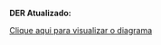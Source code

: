 **DER Atualizado:**

[Clique aqui para visualizar o diagrama](https://viewer.diagrams.net/?tags=%7B%7D&lightbox=1&highlight=0000ff&edit=_blank&layers=1&nav=1#R%3Cmxfile%3E%3Cdiagram%20name%3D%22P%C3%A1gina-1%22%20id%3D%22WLcX_rDI7V_nk4gF_YQD%22%3E7V1bd5vWEv41Xmkf5MX98pg4bpuzkjSX0yQ9L13YwjKxBCqg1O6vPyC0EcxsAUL7hu0%2BNBZCW2L2N7PnPmfmxer%2B1zRY375L5uHyzNDm92fm6zPDMF3NLP4przxUVwzD211ZpNG8uqbvL3yO%2Fg13F7Xd1U00D7PWjXmSLPNo3b54ncRxeJ23rgVpmvzTvu0mWba%2FdR0sQnTh83WwxFe%2FRvP8trrqGe7%2B%2Bm9htLgl36w7fvXOKiA3754kuw3myT%2BNS%2BblmXmRJkle%2FbW6vwiXJfUIXarP%2FXLg3fqHpWGcD%2FnAr68e3D%2B%2Bu9mHr799WP7v41v775f3M12zq3V%2BBMvN7pF3Pzd%2FIDQI5wVJdi%2BTNL9NFkkcLC%2F3V1%2BlySaeh%2BUXacWr%2FT1vk2RdXNSLi9%2FDPH%2FY7W%2BwyZPi0m2%2BWu7exQ%2Bze74s2aTXu9%2Fx7%2B2%2Fn6xf74O3n67%2B%2BPfL3ZvE%2FPNhRkARpIsw73hSb%2Fdc5cM0vmFHq1%2FDZBXm6UNxQxougzz60d7%2FYAejRX3fntLFHzti0wnf9bMbZP8QpllBs0W4QhvQJu8%2Ft1Eefl4HW7L8U%2FDdQFL%2BCNM8vO989t27hrnD7I5rnd3Lf%2FYcoBNY3zbQT%2B47hVpXn%2FTV5XUavP%2Fy592ndw%2Fu1V%2B%2FvKJQC9EoT6MgXmzR2EOgeZQWkiJK4uJ1XGKVEdHsNtF0D1PNE0k0ExHtXZheB3EeSgeY2yaVSyGVWIBZiFavkiyTTifHNBQjFD4ufgnTNIzSRDqxLF8iqlbvP9x90TafN7r%2B6dvHr%2FHi%2B%2BzLzLJlnKVhPH9Zaj5b8RaXS2bF6Zj%2FEpU%2FfrvooNOWuv0OPm3pT27JOm27fnbztF0GD2EqD7M7jFqWbIZ2EWnef7iQzsuGZ7d42TZl08lDdHoTR6toIV%2FuGZZEubc04tvv7uu%2Fsz%2F%2BY77%2B3XrI366%2FDVHXsJBqEKVNwYIy6cO38sW5TV7%2B2Xzv9X3r1QN5dR%2Fl3xp%2Fbz9z7tq7l%2FtPlS%2FIh8aLRooh0sVwvZKxsXs2ZfPItcECdPcNH5KoeLIaPCZQ9et1yRLVc%2B8%2B1TQvwUIWQKHpgYUqwqCFtgCrH3s85rC2qw7mDNmYc5TCHFT%2F69dTwxy2Gt7EWX52YZ69NOLrKDh0QmS3wbr8M7wvCPtqVfzIqDRGzdI4TTZX29v0%2FrMjWEaL8nPXBW4KXYbNYeK3D15do2kousjTxMeMLECJJox8bjdYWefEx95APvYG8jFzrZp%2BzGv9MpdAfRnFd1wFLut9ojoRyQM2N6pLMrDbqAOnt9cWgJ4xUpI6RnshW%2FPP7UGytDhRg4fGbevyhoyHtNWxWvlTceni%2Fc8IdWmYRf8GlSDV2rCjyVQiSNNKmr0qxWV0HSxf7q5fJXmerKjI6WSMXVBi90PO6lDAcHGsMzlwZ22ZPjMBSpKbmyzkckLq2LzkoZbpo6SEJlBKiBHnB6QE8Ezbo3V84GEzNLH6lo6NcFUlgKuYBNDhzgmTAD7as3WSZZvooKqQ3iarq03xw16twzQqvr%2FUbcnVD%2FtLQtVjwjoiQ2FUehpY6bpYBlmGgzrHkidaNYLchkWu1OHt7SUGNHQcTzYNGTuoRuigY%2FXdQadSJyP26q5kK7gfS9D1BE%2BTqRxLBD3wWNKVO5ZAtozAY%2Bk0fsXnPqJsL3fqZ02XXLdHbrSeyTH0RvH1dWWWiOZekxX3ooV4O46xiVLcj46D5TJaZ%2BEIreMmiXPirDr1BCXvAtrrGkUr0SgnqsXrRDWxlodIKD1Dx9TadrBDCSryytChe4nwwcFCDxkp6TTdbGki555r98q74lVDJT9RRbGHyi4xcQrd9M5JIgPhtLGmcwG%2Bc63xHzEQybq6MdDfxix2wThgdhL22rjrQ914gBFZz%2BwQFRQwA3EuJMeHohC5AUQHzPBZexNEBQXZHbcMzolZfXYSMvmyz1cLa8BZXjxi%2Bc2K006XTjusm9yGwVJ51Om0nCehlCPiq0G5eXhfPHGUP6hOPFc68bCTKS6WVotuyJKg5Y6JJduQghQ5eonBTzGxKM65KWTywAScExSTc99p6Mem015YM841o702Z13FxknDTwCIBBgTByIzDdnUxWrINuOA%2BTRQZw1NgHpGHR%2FUDXCwP0LUUbwBz6gTiLoBTuPHFNbp9JwzqxtgHNexWcV10EKc0eWoVYUyKx3sbgusvmN2w7V4wc65PhhognJX7T58DAWaC9PbRAPNUApo7MudToOTLQZOFigqccZGahzY%2FAAuxBtOfAIzx6S%2BtoKC7lEgHB0Q7Gph0JuyRMD4fDgOBRkuXWICMgbKGL8MuMEiS1Re9gTRRO8ihMD032id0OrIpTq7LVTkItDZTa8U4MKFysTgu%2ByY3oZNovLYAChqXjqaCb2ehTgzIY6b5AUTXtwGaXCdU1pdqBV3olWZCmVFdf2uvVlYg3ixCzPK5JQeioAfzYtOz0K8D0QcOH%2Bx3naceYFQlVdV4F0MB9O%2BV9F8XpU5g3TyXfFlsa796sx%2BXa61yZOsKnLWt36rNLkLL5Jlku5RfBMtl%2BASAxaHcpWSB%2BJQGBzuFDMGp5SPvojX109nQ0yrnf5qUbKaaG5rfjuC1Z8Xq6ezHzpQGGo%2FVmM%2FLKH7gT0PL66ezn5AhyRtP0yh%2B4GN9Bc3T2c%2FoEdP%2Fn5gFftF9HT2o9gAxfYD6%2BxVYuebOLqOgiXaGbVSFF1aLbFQm4dST1%2Fnd76JJ0BCT7oHh1LeXiVmTwWFnnTLm1LRvi0KmAj9RGbMdrYbaXY3HdphodVuTKF2C%2BTI8fwWsX2DQmxerQPoxH7s6cmdB4UyvQOAamiPdRTBTvdoIc6OIkMht2OZoaK1Q3Hnuub2gGp8xLdTp1MGaTOYXTK2WaWu9yzEG2oK5Xhuk6HaSDN9XzDSVOuH8niQNiCv8%2FGdkQQmjw9PME9Y9CFpYs%2F9j2iRpBhUSlkGBsU%2FItYyINNDmq1NigcuqLQI42vFShER%2FUyRJZx0%2BmGHeCG3NmkwAeKJLB6mE49PipkyyS2doopZScmpSdYAFbDfw2A7CZaK8GscQaerSmZ3YSYZAFC%2BI1Z5NSmZsc84Y4AzdYt%2BOaYBET3hGU2M0YRN7q3iOg3PNtXZKlaFwIZkU3%2BdBhmL17LpSBam6bHTIKIvPVaqVK8%2BcSeDck4yWJ0Fa5YHO8n6FuJ8NijVf6%2FQaIE71hHs9yd8qw7QdJBD7LjekUg79EHeyHqEhrd8WJCD6AQnarsBqA0nXLr8OoDScaKQTT2jGdVOf18Gtka1alHuGUwRHl3UXP9k%2FkXN9EITxs0Y2MkkbqqTrZzqpPstEeS0W6y5R59vh8JDgqtPbayZ364xutSyZ2SbM%2Bp2fOLHkKp4uWB862jTBWimaCHeDEeL7zvLMuk9WwdxC0TO35ukfOMquL5bbDEzu64y01%2BWW5EGcUb2stharfHesuSC2TxI735KF1c%2FFY9Y%2FFqN%2FPNz9W%2F5jlFqUuWL5h8%2F%2F7xdkHx98dei%2FDeak2FJ1e8tnr%2F6ydXbDKUGh7EPOINcuoeOIFGNZiVHNfU6uCHS5UNdj3QOTASY1TpUYOCVNFOoxKD04toytNTBfZ2Alj64jySRgC1nMqiP%2FuRYjVKvXzXFuy69foFTw6bRnjwwxcUXncJLgKSO4QMDivbojpmw0Q5ciLccVTc8zbFNK4YTnTiCOmTqsPhg9Dhdxzr3G%2F95rWV9wVmWDq0UoU%2BrT9J5mM7IIVuq7fr6vvj%2FvLhSwAzp3%2B%2FT5E2c5UFZXMhfB2dw4FhauwJJ16RndTrYdF%2BGP0LVQ7jS6ebysVXawtPg4fMY3Qh29f7D3Rdt83mj65%2B%2BffwaL77PvpCmY6qYObBPDNR4B3tFYP8tuBBn%2Beli%2FflNHq4QxGTwoguC3dLdjy7WmR9LzerMBvoBrUBYaM2qiwPC9SFMhSihedXIYlXwTVRSyYTEl0FdS1cNygPCqISgyyi%2Bm5RC3sm8vRo5AR7%2FyJZOZ7mjHWXdy%2FA%2BQbB1t50jrp6XjGBeupeszgpr7dsM5nLx85q5jONohJn145h5TANmEQLAeBYAx4AJB9ZUFQCeWgIA6LcCBYCH1f7Bmqx6yisiJE29Eqq8ethSeBP%2FKJ%2Fwwjx7qadRgggtg25gJtPMkJ7072Gt%2FyLZkc0%2FrPOrjM6ZA6lMGy4sFJ6EPx5TALz3%2FCcyr%2Ff8J8zLffgLDAqOO%2F0NFFwUevz7lCh5efzryh3%2FBPWqHP%2BzdnqDuKC5j4VstkxyLAJUyiMybeUOKx87Ua7J5II386mRU3pKgq9sdidHt5Q31Cr1BbmloKtSH3suQY8yWoj3wSSgodNkwSRqvt1jAZOuiRhwpw%2FEE4fZY4NVZpmjVnQQdh2bi27AIQaiwYQVMEV15hr3qinN%2FLXksosoU5YfeRyM0WNOYPmhiWuirOQZZHrkJh2cudazDneux%2FptnU9eJZXNox%2F7hLLq0lUKrxRf3rpPNYHhKiIwDrhDOAoMyrAmJjrCGAPmyFCcAIEhLq4uWWAU%2Bxs8NG7bjUM5%2FIPhBLm6gnoP0GpNxnA1ZMijLiF0cNRMLYUazDJUIBGulC6QDlQe7%2FEqQkQNMGPyNArixXKAo2oepQVFoyTeSrO0dBuxyfwDHKxTstHIJSEBE50y1QrRTUy%2BlKhwSQ0VdfIl4MRoNKRpcEUMHGKNVuKtC1KaxJXTp6mJjSVd3wZX4bLHS3zCfK7BstRiJUvLXvpgTsqMjXwljdxFSFOc%2B3aRxNlmtY1Xv6aVN0gJQAPnWT09Wt4AKsoUtMu%2FN9G6yo9QhXCurx7h%2BHi1x4Xu2zYGz1E%2BtAkr3ceWgEEFABxjC91nptWzEu%2FTiDLMTBVQcWwTWYvvZ1BxARU2L98rV5pvAUvDlh4F1w2VKvM5eJGoZXuDxTshBvfIJWyk6Y9kRAc2sYMLcedDnKXypcAPZsQpJFPCjHnpmb46p2F4audS1qDqrccVdHCiUoqx7AqHNKKFuLNrR5QIwEp2qMdQJdSz157aKo84vyrr6XEjOXqM9DhBCpD28r1SQFC6kQ0rocZKAdtp5%2Bb6A6XAsaEfGySi6JouIvJjYntPWRnjqyVj5IkYykBB9orG4Aw0V6amITW%2BTBmV4p%2BbY9sQQ33D4CRp4OQInVwY7ECAn%2BAlm7DbQFXZRDhSFdkkraBEp8ycZKT%2BGAz0n26hxlj%2FkSqboALkj26978BGWLp37g4b9XC0EmRDQWP3iSa%2F%2BxO8RBMlbVdV0aRK2q4EWYT9XfnB0LrUZnMeOGGlN5vTFZ4kyTEOZA5WMQ0xYrxMWuu2M4b3fu0xWLgnumD3aDRnzIs8utZD3pTesUunzOU8iTcnUY5Q4%2BeZN9nzJmXC5ovwBQJVXnXU45R6FmzypLgn3C2d5WlyF15UEzUIiG%2Bi5RJcYsHjrgsMJs9DTG5SeBzuEzset7CP58X1E9oRx1BuR7A74uU6jVZJGqBtIQHUIMuS62grZC7jPMof5OiXqGZWox1iFoWc%2FKKl1AGijWIDSrvuEuyzkmKzVTIPq37dcbIjYXkylO%2Fv6Fe%2B932T5dHNwxltks7IiT9RHOXluGHakr9fZdVN1YyerDyCCuVGex2kd8U%2Fn5PNsry2hUqY%2FijfO9BBnF5OMWnirIIo21qhq6T4Z1PSZV0oa0n1sWqE89OhRsHNhdDQkpIkQZ5GV6WgPSv7zpd0WQYPYXp%2BJD0OSKA4yUuRvJPixqG6m85qmuOlNyyrrlNfGvKmzuBoyptak%2BYgcBjPC51uYPbAnYIapjvEr1%2FbU%2F655Y5TnGE%2Bu6%2BJnUFbE60Bqs16kQbz8HWYB8vbMMMYk%2BlpsoG%2F1Kd19xZrzVrYmr2Mb8pnVF6vcow2lC1azqhgtUpEVYBq3UlqDPWmnwiKvjhwpuzYhr4uHNYjuKUvCadMIdJBoC890rFbxWxbsAKb%2Buqs51VPoq33cCkgStOBkdOx%2FkH5UgD7PlSVAgT6qkiBvtYRPKUAdrFcJVmmekNKDxyelitdR7VxvL%2By0idHS1M%2BLRnb4dOILNPOpm6u5V7XBGJO1tgCQ6jsooW4n06McxVOjIdq575vtdBY1mp34nHsgLyTsSbIHvIA1lBu63SwRou9sx4zGjfGjFYZEhMYNYpGm8lvkWA%2FSWeIPZT9hfVhg7XVOtzy4UnyTs9KvPnfwZZ1wdtpkgdzPMlFKj9C1c%2BmDRsRy49ktLqCbRF5dpcgmBkQg%2FEGcmRjD23KFpJrpyaRA7%2BDA6NzY0vf0cxx7myLTeF5ECvGsbDJkCf%2FBHWw4Xu7VptqrvyQliPCxHVV69wxtP1rzYzCozBjZ3Mj%2F6vg2dy6IyIbf9zsdyUAJSusN11A4WT8i2R1FeS4GcxjTTF1fKO1BxbltHUpxwa%2FDFPKVPmpZELAomKbeHnlZUJQxsY3%2FSoMlRgOfnsdFgTIrzqhDIqfRgwE0VJ%2BdR1lVDr781y1%2BQD64LnbujDPlOG0xdbYGEhdEXxoId4HustrRM1xbktlYiBHYG2oz%2BXUdCC3DRFzbAxEPtZwDERRH6ihtXOwTPk%2BUJdPTIKF6OfpA3WHVlbXnKuID9RvM5s71gWqW%2B2FHNEuUOIWe8ImHxyQbVOyYcSafB6nRM22j2bwoS2kVw7taF4a8e139%2FXf2R%2F%2FMV%2F%2Fbj3kb9ffRCVrw5iiO9arA8OcaCFGbXIMYGx7uwfg2%2FOGjACdQA4o4SpVckDRoCeBzQI9Tg25WrqDYkVvNAkjMxEc9olw7PElb7BNIG0t7qrEdNpfeaq0v6Kng4ubYethB4F6EXAT1A178u01Dxu7qkXAIdVc%2BQnznggrV7kI%2BOC8W8KM3HO8Ye%2BqsYl3sJQJLcT7yCHOsqcVAR8OKEFOzCkC6s9L%2FX9%2FBn%2F8MtN%2B%2B3755Wv6eum9m2G7O1KuLaQJAlcz3REo2KlkwzZgSbaP%2BVx1yolMpaNSjs8sJ3VSX7u4rFd%2BeZKGw7gjpRc0wuA6nIUXNr%2FUwBKT5v9dcucZSGyBhFM6SnGuZusa1IhVF1nLSiWfQlkcPFTSLsio04XVBd7w8YMyYbkDx0GZVNJiD83LdBXMN5QGk1JmIMssKKISDLtmSoIpQSzPU41YAzwyeRoF8WI5QMDPozS8zqMk3sq1tHwiNhgDZDN9nEfqUajGIo2UrsEO8DuQXNxlFN%2FxE%2FAcJjp24WTAKGRBTqyZAwcYj82cmlkIXmIlPKVz%2B3%2BjddIz8L4k8NvgKlz2yK0TcjIwXDq54fRoykw713zTb%2B0G0fJPTbTzWquCzzMJsdCJg50jeCsFzX8tyatZbZ1Q08y%2BMG35alQSZtfx3JQkXRLnWY4MhxonD0CBEad1OPn%2B8Vm7XFseDD2yuhRs7kA7WHp%2F%2FPAtu2cl3kDDHgL1osazeljqvkEepfxIqLatY9%2FAPMyu0%2BJ8Vo16tnPA7JVHPGwJrwt7QzXCIYeUyLg7nXCUzPxNGkwAc9LjMzq2j8ObMMpVp5whst0B3TePTeTS4MjykHGdJRPyQb%2BMdODVD9GeUqgY3fARa8k%2BYonO2yBckAfXd9k6LJuqqU2%2Ber6RPPJhG0JJgYdJ50gnHdaKr5J4o1rADMk66YqdwSdixiILgl%2FEjDa3Xqp56vhQlI%2BOmMG2D4KzuAzGVc%2BTiMBS5mB26mXPeBqOJ8aTVSeBJ6II9AJKUI7pY8KTQsXe4vBkPOOJV%2FxQRBa8anjSh%2BpPz3g6Gk%2BMy88ngSdy4zOe2ONJfpb7IFx0J7T0AsMUZanBPpG1m%2FxoZMB8NIPfCCk6yVTNWed6cjkYUAegJ6gSnSGiYDNUtBJvRPFpsqw4ogZXBD4j6nhEPUXvJIl7PiOKB6KwfzIn%2BZ4BNdVTasDAB0W5JhE38qomsQPlxT8vENkea8OymQcUesvDO0Jrq8yiYxm99BB7IF4ET2hDHNvu3RBT6IZgE%2F4yy6tkcrQtpFIhvU1WV5usJG4jeXN3tZHPKaVnJ5D%2BukFLqzIoNOZWBGIZj4zGrgZpTAsNi6Uxpfn9pGlsa75yNMZG%2BLRpDOfKKSAqOM0i3RZ0eG2jwPN6CzrG1pCwKwJxKN57mb34ZiYcITh6GOlMB0eVNbAM5NiGn%2Bg3W74JkHpax086lLHxIr%2FLXyfTiW%2Fyd5qsYJxtsK%2B7MfeSYUixKJXlufXs7FSxesWEsMkQQEroo9v1wyoBtBLvbjHYht7ysa4eH3uy%2BPhQ1KS1c9B5xK%2BU1MZW9kmS4ZRSUtIWj3%2FluTW0ba8tRgbYPtQUxjb%2Ft%2BBkT8EiwMZOAkVFAEG%2BMiJA11s7x6VzN50S2OnASDs4ip0FqwGU3AyZswEekRpgYweLouo8Qb46MgDkToiTAYyzJvYywGuX5p%2F75qjmEIKlAyVTmaogCOoC%2BJikw4BsCtliwVJLLLSNA5LgJEAocEpT2PdTP8o6YG8c0NMPaB6CA3cKUg4ctx0L1LWx7A870%2Bia6IHQlNDAmzxc%2FbFepMH86UwIcwwQtNEoQRuyy0LiuzafErdjZn2Jb%2BhD8wTQowuCogZw5JZuj3UFwMb3%2BtCgAbPjA3udf9LV9AW4ah34Vls2zGAvJo5HPp86slFCQBckAijHvVQR4MC4oQ3P6KEiwIWnvWgRQJ5kAu5AXy0RAKooZuJcAQ6fUq2ReoAhShEYWqs1PUXAhNEFtBJvKWBMRQoQ7KsiBUjFvHhFwOFUYDdKCggSAUPbE0xPBMD8IV10e08HW%2F2K2gKOYnM84URfgSIAe2qnncRZWPvKpXE62Mf6OVjiZoaEvpU7bFVwa1SSp4ylzJNNBdJDLMJ7BhqyV6S3J3VU8mW141%2F8CuxoCbBSzy8dAmP0xBwTxr9ET8xxKL4sRVVYxXxZM1OaJesytmRZh6KUYVSYNaY7Yz1OtmyPk0vZ4oJ6n3cvywlCySKJg%2BXl%2FirY5%2F09b5Nkvdvg72GeP3yuQkVl1KgNlDEHxEFYcM82hIEBZ6xY7l%2BJ925jK%2FVDKd%2FiaxxJxBpqS3FST11FWaHUtqpCtVUXH4OfwkW0tQlM3M9XAtE8CEn5yqiLYyrF%2FUhKjS7Iv0ninMg3iw0VfeR5kN7RlzjEG1SMi6UZ0pEH3eogrDy6cVKCQN8Qo8%2Bu4dZiq5Pn%2BlshC%2Bq95kAPHFKMhh66sFODcBXLM9giitrLz1WtmZ87dMgYEVTPiBqOqAE5ocfOvjxGzohvhuSqlnfkoBN%2FbG9IF6mtgntDetiluo01qFd%2FQHCviq8GbhQ%2F14z3JPvpD2V6YUqJDVnVHnuE6H0r8Wb6ySQbetIctEPtiOyv%2B5u%2FzLefb19dOvlt9PXH1%2B83s%2BGFnY81ZVt32ln4noU7ctkU045FxnZk%2FrBWt%2F%2BbL%2BP377Ts6xvr39igbImikx996BWuBY8Is5hKO8bpLQcUSFeaVdwFGGXOH9gGUq9tmqPPHzQhE3Idow45B38yqw451I2jZGJsO3sizE4iDQPlNQl0a1PJiw2GiyTOaN7FadAXxt2lE1i%2Btj9eaFJaq8ttKwaU9tFJFTOwkDVQZT%2B6qRisObZEiEwVEza6eENdc4D6q%2BXPmxrP0YK6%2BsxM2OX6aO2GMMxAD9rxnAnMdvJFXDmTfKf6rKlKTRBTfxx9Twwu%2FCzGrBF18sKiLHNsOv7MhO4yflX49O2mtOiR7iLvBKZ0HuTpIqc%2FOeOWPEJZUtQRy48l%2BYVA6buNTXxVOVKx7jjAuJgJ5FCVqgw4tMehPvTg5GVRTkRkENtjnYgzlM%2FqEpc%2Fa8Xb8uA3tTVv7OCEoTpXiKp%2BwIpWUCqpVvZgmOBgEiaVGJvmewnTCm7o51pB857ohtBOfoPFlVT3HWrLc8JUADjOFQo%2BZtIKnLEkG%2FhgubHRdTsfUVUzuvqiShW3Qo2j9naR38dfVNWxjf2efYmC7xMNa9nwiNZExl1W7z%2FcfdE2nze6%2Funbx6%2Fx4vvsywx7daJ5WV78Mt8Eqs0E1KFgFJgiQCUexUfyoRAol2wzXmikbp%2FADIhrgo5itLIEh0JbFqkrVNpSrN2p0tbwQXNOMi9YFm2xzp6pyfIWqOq2Pdksz6v7ne%2BbLbebr7ndZn3xAunNe0Vcs2rNe1d94ztjVPGDe9hUq6naMmWAfRcWe7XqnhQ6cu1UV9EhwB09ZgPUXtgDs41GKE5UsupYcToznGUpKDfFH4vyj7LGsLpUfEV9VTEJgArPpZ%2F6FEdsVWdY0TJbB3GLgM7fm6R847rKN31ZonRxFWxtj7PtHJfmPz9v6aaVJZuzm2AVLR%2Bqj6ySOMkq0tfvV1mu5bva%2Br66Xh6Gs91GvNz%2BjCDNG2%2BVuzZbJfPd5%2BJkt437n7nHgb3dkuL923fFB5blhcvt1TQp7qxfEarZW7oVV16Xf5eMZJd0sgti992r1%2FcStIxaxtgvU21O%2FU75v3J7igsl%2Fu3tM5Yvth%2Bv39p%2BTev9%2FYrVhtYrEq4ob2rwRfn%2BlqTl9S1vlFf07ctqW8rXOw5pf8GOKYYQpX6rpseec%2BySd%2Bo7t%2FxDlnlorLDlI%2FJGxUv7N7XGezue2q%2FYeK%2Fgrfr6ovEL4H5tX9ab1rzYhtLuPoS5WkpVzDUNQSUyg5kuqHDWoqLp35h4vmzimSYmkYA2IQdKjvrTxJHSuZX8v0TlUw9X5eg4ouhygkoRT8M%2Fjr6l4SIKkr%2BYdldggH8D9aSQbuhQAjtxAWjF2ikYB%2FsSySMcNhGzjWJ2NSabyO4ddEck9s4vw0x5vLkUP5lgwmFLL5kC4SzZhDMx4jDNFEif6tTtVPGbwFYTozuG9Xea4%2Bw5MTm1w9HOTQOEx02PqU%2BOnX4mBjSo7bw7Ni8Hhp%2F3XZUEgYYU%2BqphLcg0FkxKj1k6ydyBYBRjLJjYq%2FcuyjKKpdzetp6zlMHRCae9mJSDU2jMmIQKJYH9yBY8XMFOKf2bAtgHTXLjv6UCCG%2Br5ZIwsUuukjKfwutktQ7jDKe2iJY3ugaVOdkCx6TBFQWziLhWPaRlA3ku3xCiuXpW4YHjTynaSXeTmdjb0%2FCxP0cElY0IFtBdfcznU4%2FvbUsbKPG9md6g03N8j73k0aU7msnCTcffVaFwRT%2BS%2F0ZrxQW3Lt3hbGE%2FDyHfx00Q59GcNm1aKSIa0p3PZDSq9N7RXXUkx%2FUNpiTWHdy6XjuFNjSyU8VVxDXnIC%2FsSM%2BcA8rY%2BDV9pNMfl0hfb1brFDP2vnCAv4VlgToA6pAxi7K7MBuRHR87mG1F%2Bi8bCQ4Vl3qmOYrlxzt7uA9VASxl6tq5ZozjKji22S%2BWav5nimUybJ7P04TSe04kj3mwfpZ2VtK8GFBCsXO60do1CPFiMCAncgrNhg5G5FchYkuWWZblnbUDerpoocXQUWqxFoOnbS52lF4X8ms8DzCv6tmX5XLQvs92lnNDTu9tZvPy%2Fw%3D%3D%3C%2Fdiagram%3E%3C%2Fmxfile%3E)
